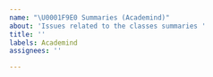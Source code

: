 ```yaml
---
name: "\U0001F9E0 Summaries (Academind)"
about: 'Issues related to the classes summaries '
title: ''
labels: Academind
assignees: ''

---
```



